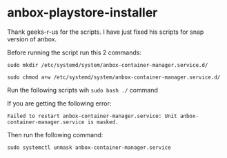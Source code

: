 # anbox-playstore-installer
Thank geeks-r-us for the scripts. I have just fixed his scripts for snap version of anbox.

Before running the script run this 2 commands:
```
sudo mkdir /etc/systemd/system/anbox-container-manager.service.d/

sudo chmod a+w /etc/systemd/system/anbox-container-manager.service.d/
```
Run the following scripts wih `sudo bash ./` command

If you are getting the following error:
```
Failed to restart anbox-container-manager.service: Unit anbox-container-manager.service is masked.
```
Then run the following command:
```
sudo systemctl unmask anbox-container-manager.service
```
